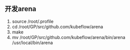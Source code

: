 ## 开发arena
1. source /root/.profile
2. cd /root/GP/src/github.com/kubeflow/arena
3. make
4. mv /root/GP/src/github.com/kubeflow/arena/bin/arena /usr/local/bin/arena